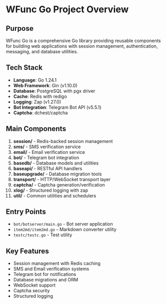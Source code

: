 # WFunc Go Project Overview

## Purpose
WFunc Go is a comprehensive Go library providing reusable components for building web applications with session management, authentication, messaging, and database utilities.

## Tech Stack
- **Language**: Go 1.24.1
- **Web Framework**: Gin (v1.10.0)
- **Database**: PostgreSQL with pgx driver
- **Cache**: Redis with redigo
- **Logging**: Zap (v1.27.0)
- **Bot Integration**: Telegram Bot API (v5.5.1)
- **Captcha**: dchest/captcha

## Main Components
1. **session/** - Redis-backed session management
2. **sms/** - SMS verification service
3. **email/** - Email verification service
4. **bot/** - Telegram bot integration
5. **basedb/** - Database models and utilities
6. **baseapi/** - RESTful API handlers
7. **baseupgrade/** - Database migration tools
8. **transport/** - HTTP/WebSocket transport layer
9. **captcha/** - Captcha generation/verification
10. **xlog/** - Structured logging with zap
11. **util/** - Common utilities and schedulers

## Entry Points
- `bot/botserver/main.go` - Bot server application
- `item2md/item2md.go` - Markdown converter utility
- `testc/testc.go` - Test utility

## Key Features
- Session management with Redis caching
- SMS and Email verification systems
- Telegram bot for notifications
- Database migrations and ORM
- WebSocket support
- Captcha security
- Structured logging